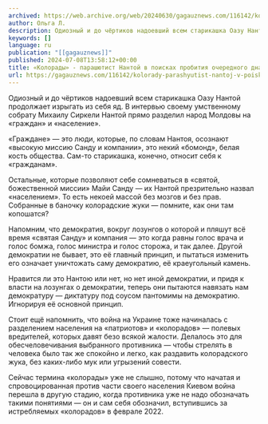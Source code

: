```yaml
---
archived: https://web.archive.org/web/20240630/gagauznews.com/116142/kolorady-parashyutist-nantoj-v-poiskah-probitiya-ocherednogo-dna.html
author: Ольга Л.
description: Одиозный и до чёртиков надоевший всем старикашка Оазу Нантой продолжает изрыгать из себя яд. В интервью своему умственному собрату Михаилу Сиркели Нантой прямо разделил народ Молдовы на «граждан» и «население». «Граждане» — это люди, которые, по словам Нантоя, осознают «высокую миссию Санду и компании», это некий «бомонд», белая кость общества. Сам-то старикашка, конечно, относит себя к «гражданам». Остальные, которые позволяют себе сомневаться в «святой, божественной миссии» Майи Санду — их Нантой презрительно назвал «населением». То есть некоей массой без мозгов и без прав. Собранные в баночку колорадские жуки — помните, как они там копошатся? Напомним, что демократия, вокруг лозунгов о […]
keywords: []
language: ru
publication: "[[gagauznews]]"
published: 2024-07-08T13:58:12+00:00
title: «Колорады» - парашютист Нантой в поисках пробития очередного дна
url: https://gagauznews.com/116142/kolorady-parashyutist-nantoj-v-poiskah-probitiya-ocherednogo-dna.html
---
```


Одиозный и до чёртиков надоевший всем старикашка Оазу Нантой продолжает изрыгать из себя яд. В интервью своему умственному собрату Михаилу Сиркели Нантой прямо разделил народ Молдовы на «граждан» и «население».

«Граждане» — это люди, которые, по словам Нантоя, осознают «высокую миссию Санду и компании», это некий «бомонд», белая кость общества. Сам-то старикашка, конечно, относит себя к «гражданам».

Остальные, которые позволяют себе сомневаться в «святой, божественной миссии» Майи Санду — их Нантой презрительно назвал «населением». То есть некоей массой без мозгов и без прав. Собранные в баночку колорадские жуки — помните, как они там копошатся?

Напомним, что демократия, вокруг лозунгов о которой и пляшут всё время «святая Санду» и компания — это когда равны голос врача и голос бомжа, голос министра и голос сторожа, и так далее. Другой демократии не бывает, это её главный принцип, и пытаться изменить его означает уничтожать саму демократию, её краеугольный камень.

Нравится ли это Нантою или нет, но нет иной демократии, и придя к власти на лозунгах о демократии, теперь они пытаются навязать нам демократуру — диктатуру под соусом пантомимы на демократию. Игнорируя её основной принцип.

Стоит ещё напомнить, что война на Украине тоже начиналась с разделением населения на «патриотов» и «колорадов» — полевых вредителей, которых давят безо всякой жалости. Делалось это для обесчеловечивания выбранного противника — чтобы стрелять в человека было так же спокойно и легко, как раздавить колорадского жука, без каких-либо мук или угрызений совести.

Сейчас термина «колорады» уже не слышно, потому что начатая и спровоцированная против части своего населения Киевом война перешла в другую стадию, когда противника уже не надо обозначать такими понятиями — он и сам себя обозначил, вступившись за истребляемых «колорадов» в феврале 2022.